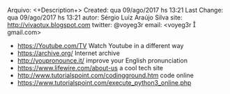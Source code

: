 Arquivo: <+Description+>
Created: qua 09/ago/2017 hs 13:21
Last Change: qua 09/ago/2017 hs 13:21
autor: Sérgio Luiz Araújo Silva
site: http://vivaotux.blogspot.com
twitter: @voyeg3r
email: <voyeg3r  gmail.com>

+ https://Youtube.com/TV Watch Youtube in a different way
+ https://archive.org/ Internet archive
+ http://youpronounce.it/ improve your English pronunciation
+ https://www.lifewire.com/about-us a cool tech site
+ http://www.tutorialspoint.com/codingground.htm code online
+ https://www.tutorialspoint.com/execute_python3_online.php
